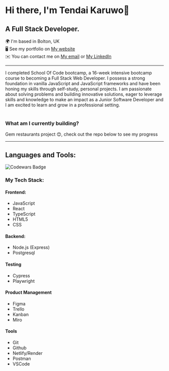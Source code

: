 # Hi there, I'm Tendai Karuwo👋

## A Full Stack Developer.

🌍  I'm based in Bolton, UK <br>
🖥️  See my portfolio on <a href="https://tendai-karuwo.onrender.com/">My website</a> <br>
✉️  You can contact me on <a href="mailto:tendaikaruwo96@gmail.com">My email</a> or <a href="https://www.linkedin.com/in/tendai-karuwo-6a1869166/" alt=" Tendai Karuwo's Linkedin Profile" > My LinkedIn </a> 
<hr/>
I completed School Of Code bootcamp, a 16-week intensive bootcamp course to becoming a Full Stack Web Developer. I possess a strong foundation in vanilla JavaScript and JavaScript frameworks and have been honing my skills through self-study, personal projects. I am passionate about solving problems and building innovative
solutions, eager to leverage skills and knowledge to make an impact as a Junior Software Developer and I am excited to learn and grow in a professional setting.
<br><br>

### What am I currently building?
Gem restaurants project 😊, check out the repo below to see my progress

<hr/>

## Languages and Tools:

<img src="https://www.codewars.com/users/Tendaik96/badges/large" alt="Codewars Badge"/>

### My Tech Stack:

#### Frontend:
- JavaScript
- React
- TypeScript
- HTML5
- CSS

#### Backend:
- Node.js (Express)
- Postgresql

#### Testing
- Cypress
- Playwright

#### Product Management
- Figma
- Trello
- Kanban
- Miro

#### Tools
- Git
- Github
- Netlify/Render
- Postman
- VSCode



